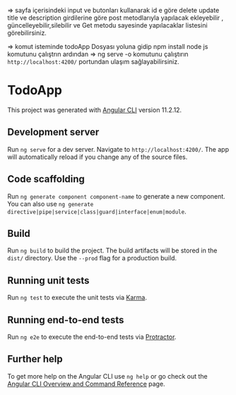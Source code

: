 
=> sayfa içerisindeki input ve butonları kullanarak id e göre delete update title ve description girdilerine göre post metodlarıyla yapılacak ekleyebilir , güncelleyebilir,silebilir ve Get metodu sayesinde yapılacaklar listesini görebilirsiniz.

=> komut isteminde todoApp Dosyası yoluna gidip npm install node js komutunu çalıştrın ardından 
=> ng serve -o komutunu çalıştırın  `http://localhost:4200/` portundan ulaşım sağlayabilirsiniz.

# TodoApp

This project was generated with [Angular CLI](https://github.com/angular/angular-cli) version 11.2.12.

## Development server

Run `ng serve` for a dev server. Navigate to `http://localhost:4200/`. The app will automatically reload if you change any of the source files.

## Code scaffolding

Run `ng generate component component-name` to generate a new component. You can also use `ng generate directive|pipe|service|class|guard|interface|enum|module`.

## Build

Run `ng build` to build the project. The build artifacts will be stored in the `dist/` directory. Use the `--prod` flag for a production build.

## Running unit tests

Run `ng test` to execute the unit tests via [Karma](https://karma-runner.github.io).

## Running end-to-end tests

Run `ng e2e` to execute the end-to-end tests via [Protractor](http://www.protractortest.org/).

## Further help

To get more help on the Angular CLI use `ng help` or go check out the [Angular CLI Overview and Command Reference](https://angular.io/cli) page.

